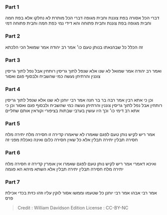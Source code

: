 
### Part 1
דברי הכל אסורה בפת צוננת וחבית מגופה דברי הכל מותרת לא נחלקו אלא בפת חמה וחבית מגופה בפת צוננת וחבית פתוחה והא דידי נמי כפת חמה וחבית פתוחה דמי

### Part 2
זה הכלל כל שבהנאתו בנותן טעם כו׳ אמר רב יהודה אמר שמואל הכי הלכתא 

### Part 3
ואמר רב יהודה אמר שמואל לא שנו אלא שנפל לתוך גריסין רותחין אבל נפל לתוך גריסין צוננין והרתיחן נעשה כמי שהשביח ולבסוף פגם ואסור 

### Part 4
וכן כי אתא רבין אמר רבה בר בר חנה אמר רבי יוחנן לא שנו אלא שנפל לתוך גריסין רותחין אבל נפל לתוך גריסין צוננין והרתיחן נעשה כמי שהשביח ולבסוף פגם ואסור וכן כי אתא רב דימי כו׳ וכך היו עושין בערבי שבתות בציפורי וקוראין אותם שחליים

### Part 5
אמר ריש לקיש נותן טעם לפגם שאמרו לא שיאמרו קדירה זו חסירה מלח יתירה מלח חסירה תבלין יתירה תבלין אלא כל שאין חסירה כלום ואינה נאכלת מפני זה 

### Part 6
ואיכא דאמרי אמר ריש לקיש נותן טעם לפגם שאמרו אין אומרין קדירה זו חסירה מלח יתירה מלח חסירה תבלין יתירה תבלין אלא השתא מיהא הא פגמה

### Part 7
אמר רבי אבהו אמר רבי יוחנן כל שטעמו וממשו אסור לוקין עליו וזהו כזית בכדי אכילת פרס

>Credit : William Davidson Edition
>License : CC-BY-NC